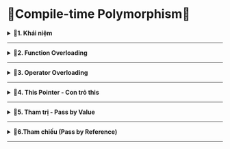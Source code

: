 # 📓Compile-time Polymorphism📓

<details>
<summary><b>📖1. Khái niệm</b></summary>

- **Compile-time Polymorphism**: là đa hình xảy ra ở quá trình biên dịch
- Chia làm 2 dạng:<br>
&nbsp;+ Nạp chồng hàm (Function Overloading).<br>
&nbsp;+ Nạp chồng toán tử (Operator Overloading).
</details>
 
--------------------------------------------------------------------------------------------------------------------------------------------------------

<details>
<summary><b>📖2. Function Overloading</b></summary>

- **Nạp chồng hàm (Function Overloading)** là việc định nghĩa **nhiều hàm cùng tên** nhưng **khác tham số** trong cùng một phạm vi. 
- Trình biên dịch sẽ chọn hàm phù hợp dựa trên **kiểu** và **số lượng đối số** khi gọi hàm.
- ví dụ:
```cpp
#include <iostream>
#include <string>
using namespace std;

// 1 method có thể có nhiều input parameter, return type khác nhau
class TinhToan{
    private:
        int a;
        int b;
    public:
        // Method cùng tên không bắt buộc khác kiểu trả về nhưng bắt buộc khác tham số
        int tong(int a, int b)
        {
            return a+b;
        }

        // Method lỗi vì chỉ khác kiểu trả về
        //double tong(int a, int b)  
        //{                      
         //    return a+b;
        //}

        // Method cùng tên nhưng khác số lượng tham số
        double tong(int a, int b, int c, double d){
            return (double)a+b+c+d;
        }

        // Method cùng tên nhưng khác tham số
        double tong(int a, double b){
            return (double)a+b;
        }
};

int main(int argc, char const *argv[])
{
    TinhToan th, th1, th2;
    cout << th.tong(2, 5) << endl;
    cout << th1.tong(2, 5, 7, 6.7) << endl;
    cout << th2.tong(2, 3.5) << endl;
    return 0;
}
```
</details>
 
--------------------------------------------------------------------------------------------------------------------------------------------------------

<details>
<summary><b>📖3. Operator Overloading</b></summary>

- Tất cả toán tử đều không mặc định dùng cho kiểu dữ liệu tự định nghĩa ra, nó chỉ mặc định cho toán tử nguyên thủy
=> Muốn sử dụng kiểu dữ liệu tự định nghĩa phải định nghĩa lại toán tử cho class tham số
- **Nạp chồng toán tử (Operator Overloading)** là việc định nghĩa lại cách hoạt động của các toán tử (+, -, , =, ==, <<, >>,...) cho các kiểu dữ liệu do người dùng định nghĩa (class/struct).
- Cú pháp:
```cpp
<return_type> operator symbol (parameter)
{
    // logic của toán tử
}
```
- Các toán tử có thể dịnh nghĩa:
```cpp
+	–	*	/	%	^	&	|	~	!	=	<	>	+=	-=	*=
/=	%=	^=	&=	|=	<<	>>	>>=		<<=	==	!=	<=	>=	&&	||	++
—	->*	,	->	[]	()	new	delete	new[]	delete[]
```
- Các toán tử không thể định nghĩa lại:<br>
&nbsp;+ Toán tử . (chấm) <br>
&nbsp;+ Toán tử phạm vi :: <br> 
&nbsp;+ Toán tử điều kiện ?: <br>
&nbsp;+ Toán tử sizeof <br>
- Ví dụ:
```cpp
#include <iostream>
using namespace std;

class Complex
{
    private:
        double realPart;    // phần thực
        double imagPart;    // phần ảo
   
    public:
        // Khởi tạo 1 số phức gồm phần thực ( realPart = real = 0 ) và phần ảo ( imagPart = imag = 0 )
        Complex(double real = 0, double imag = 0): realPart(real), imagPart(imag){}     

        // nạp chồng toán tử +
        Complex operator + (const Complex other) const
        {
            Complex result;
            // cộng phần thực và phần ảo của đối tượng hiện tại với phần thực và phần ảo của đối tượng truyền vào
            result.realPart = Complex::realPart + other.realPart;
            result.imagPart = Complex::imagPart + other.imagPart;
            return result;
        }

        // nạp chồng toán tử so sánh bằng (==)
        bool operator == (const Complex other) const
        {
            // Trả về true nếu phần thực và phần ảo của đối tượng hiện tại bằng với phần thực và phần ảo của đối tượng truyền vào
            return (Complex::realPart == other.realPart && Complex::imagPart == other.imagPart);
        }

        // hàm hiển thị
        void display() const
        {
            cout << realPart << " + " << imagPart << "i" << endl;
        }
};

int main()
{
    Complex c1(3,4);
    Complex c2(5,6);
    Complex c3 = c1 + c2;
    c1.display();
    c2.display();
    c3.display();

    if (c1 == c2){
        cout << "Hai số phức bằng nhau" << endl;
    } else {
        cout << "Hai số phức không bằng nhau" << endl;
    }
    return 0;
}
```
 </details>
 
--------------------------------------------------------------------------------------------------------------------------------------------------------

<details>
<summary><b>📖4. This Pointer - Con trỏ this</b></summary>

- Khi khai báo 1 class thì compiler ngầm định tạo sẵn 1 con trỏ trỏ tới đối tượng gọi hàm thành viên ra
- **this** là một **con trỏ ẩn (ẩn danh)** có sẵn trong mọi hàm thành viên (method) của class. Nó trỏ đến đối tượng hiện tại mà hàm đang được gọi trên.

|Đặc điểm|Chi tiết|
|:------------------------|:------------------------|
|1️⃣ Chỉ xuất hiện trong hàm thành viên|**this** chỉ tồn tại trong hàm thành viên của class, không có trong các **hàm static** hoặc **hàm global**|
|2️⃣ Trỏ đến đối tượng hiện tại|**this** là con trỏ trỏ đến đối tượng gọi hàm hiện tại.|
|3️⃣ Có kiểu là con trỏ đến class|Trong class **Person**, thì this có kiểu là **Person***|
|4️⃣Là constant pointer - hằng con trỏ|Không thể thay đổi giá trị của con trỏ **Person const*this**|
|5️⃣Phân biệt biến thành viên và tham số cùng tên|this→ giúp truy cập chính xác biến trong class.
|6️⃣Không dùng được trong static function	|Vì static function không gắn với bất kỳ object nào ⇒ không có this.
- Ví dụ:
```cpp
class Student
{
    private:
        std::string name;

    public:
        void setName(std::string name)
        {
            this->name = name; // this giúp phân biệt rõ ràng giữa biến thành viên và tham số truyền vào
        }
};
```
 </details>
 
--------------------------------------------------------------------------------------------------------------------------------------------------------

<details>
<summary><b>📖5. Tham trị - Pass by Value</b></summary>

- **Tham trị** là cách truyền một bản sao của biến vào hàm. Mọi thay đổi trong hàm không ảnh hưởng đến biến gốc bên ngoài.
- Ví dụ:
```cpp
void modify(int x){ x = x + 10;}

int main()
{
    int a = 5;
    modify(a);
    cout << a << endl; // Output: 5
}
```
</details>
 
--------------------------------------------------------------------------------------------------------------------------------------------------------

<details>
<summary><b>📖6.Tham chiếu (Pass by Reference)</b></summary>

- **Tham chiếu** là cách tạo ra một tên khác để truy cập cùng một vùng nhớ của một biến đã tồn tại.
- Cú pháp:
```cpp
type& referenceName = variable;
```
&nbsp;&nbsp;+ **type:** kiểu dữ liệu.<br>
&nbsp;&nbsp;+ **&:** ký hiệu cho tham chiếu (khác với con trỏ).<br>
&nbsp;&nbsp;+ **referenceName:** tên tham chiếu.<br>
&nbsp;&nbsp;+ **variable:** biến đã khai báo.<br>
- Ví dụ:
```cpp
void swap(int &x, int &y)
{
    int temp = x;
    x = y;
    y = temp;
}

int main() {
    int a = 5, b = 10;
    swap(a, b);  
    std::cout << "a = " << a << ", b = " << b << std::endl;
}
```
- Khác nhau giữa tham chiếu và con trỏ

|Con trỏ|Tham chiếu|
|:------------------------|:------------------------|
|Dùng dấu *|Dùng dấu &|
|Con trỏ là biến|Tham chiếu là tên|
|Truyền địa chỉ|Truyền tên|
|Có thể chưa tồn tại = NULL|Bắt buộc phải tồn tại # NULL|
|Làm tốn bộ nhớ RAM|không phải biến không tốn bộ nhớ RAM|
</details>

--------------------------------------------------------------------------------------------------------------------------------------------------------

